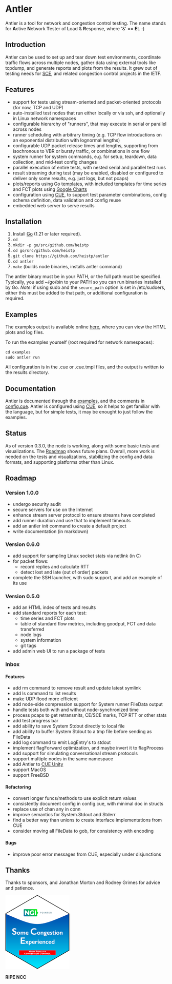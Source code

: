 # Antler

Antler is a tool for network and congestion control testing. The name stands for
**A**ctive **N**etwork **T**ester of **L**oad & **R**esponse, where '&' ==
**E**t. :)

## Introduction

Antler can be used to set up and tear down test environments, coordinate traffic
flows across multiple nodes, gather data using external tools like tcpdump, and
generate reports and plots from the results. It grew out of testing needs for
[SCE](https://datatracker.ietf.org/doc/draft-morton-tsvwg-sce/), and related
congestion control projects in the IETF.

## Features

* support for tests using stream-oriented and packet-oriented protocols (for
  now, TCP and UDP)
* auto-installed test nodes that run either locally or via ssh, and optionally
  in Linux network namespaces
* configurable hierarchy of "runners", that may execute in serial or parallel
  across nodes
* runner scheduling with arbitrary timing (e.g. TCP flow introductions on an
  exponential distribution with lognormal lengths)
* configurable UDP packet release times and lengths, supporting from isochronous
  to VBR or bursty traffic, or combinations in one flow
* system runner for system commands, e.g. for setup, teardown, data collection,
  and mid-test config changes
* parallel execution of entire tests, with nested serial and parallel test runs
* result streaming during test (may be enabled, disabled or configured to
  deliver only some results, e.g. just logs, but not pcaps)
* plots/reports using Go templates, with included templates for time series and
  FCT plots using [Google Charts](https://developers.google.com/chart)
* configuration using [CUE](https://cuelang.org/), to support test parameter
  combinations, config schema definition, data validation and config reuse
* embedded web server to serve results

## Installation

1. Install [Go](https://go.dev/dl) (1.21 or later required).
2. `cd`
3. `mkdir -p go/src/github.com/heistp`
4. `cd go/src/github.com/heistp`
5. `git clone https://github.com/heistp/antler`
6. `cd antler`
7. `make` (builds node binaries, installs antler command)

The antler binary must be in your PATH, or the full path must be specified.
Typically, you add ~/go/bin to your PATH so you can run binaries installed by
Go. *Note:* if using sudo and the `secure_path` option is set in /etc/sudoers,
either this must be added to that path, or additional configuration is required.

## Examples

The examples output is available online 
[here](https://www.heistp.net/antler/examples/latest), where you can view the
HTML plots and log files.

To run the examples yourself (root required for network namespaces):
```
cd examples
sudo antler run
```

All configuration is in the .cue or .cue.tmpl files, and the output is written
to the results directory.

## Documentation

Antler is documented through the [examples](examples), and the comments in
[config.cue](config.cue). Antler is configured using
[CUE](https://cuelang.org/), so it helps to get familiar with the language, but
for simple tests, it may be enought to just follow the examples.

## Status

As of version 0.3.0, the node is working, along with some basic tests and
visualizations. The [Roadmap](#roadmap) shows future plans. Overall, more work
is needed on the tests and visualizations, stabilizing the config and data
formats, and supporting platforms other than Linux.

## Roadmap

### Version 1.0.0

- undergo security audit
- secure servers for use on the Internet
- enhance stream server protocol to ensure streams have completed
- add runner duration and use that to implement timeouts
- add an antler _init_ command to create a default project
- write documentation (in markdown)

### Version 0.6.0

- add support for sampling Linux socket stats via netlink (in C)
- for packet flows:
  - record replies and calculate RTT
  - detect lost and late (out of order) packets
- complete the SSH launcher, with sudo support, and add an example of its use

### Version 0.5.0

- add an HTML index of tests and results
- add standard reports for each test:
  - time series and FCT plots
  - table of standard flow metrics, including goodput, FCT and data transferred
  - node logs
  - system information
  - git tags
- add admin web UI to run a package of tests

### Inbox

#### Features

- add rm command to remove result and update latest symlink
- add ls command to list results
- make UDP flood more efficient
- add node-side compression support for System runner FileData output
- handle tests both with and without node-synchronized time
- process pcaps to get retransmits, CE/SCE marks, TCP RTT or other stats
- add test progress bar
- add ability to save System Stdout directly to local file
- add ability to buffer System Stdout to a tmp file before sending as FileData
- add log command to emit LogEntry's to stdout
- implement flagForward optimization, and maybe invert it to flagProcess
- add support for simulating conversational stream protocols
- support multiple nodes in the same namespace
- add Antler to [CUE Unity](https://github.com/marketplace/cue-unity)
- support MacOS
- support FreeBSD

#### Refactoring

- convert longer funcs/methods to use explicit return values
- consistently document config in config.cue, with minimal doc in structs
- replace use of chan any in conn
- improve semantics for System.Stdout and Stderr
- find a better way than unions to create interface implementations from CUE
- consider moving all FileData to gob, for consistency with encoding

#### Bugs

- improve poor error messages from CUE, especially under disjunctions

## Thanks

Thanks to sponsors, and Jonathan Morton and Rodney Grimes for advice and
patience.

![NGI SCE Sticker](/doc/img/ngi-sce-sticker-200x230.png "NGI SCE Sticker")

**RIPE NCC**

